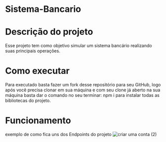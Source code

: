 # Sistema-Bancario

# Descrição do projeto
Esse projeto tem como objetivo simular um sistema bancário realizando suas principais operações.

# Como executar
Para executado basta fazer um fork desse repositório para seu GitHub, logo após você precisa clonar em sua máquina e com seu clone já aberto na sua máquina basta dar o comando no seu terminar: npm i para instalar todas as bibliotecas do projeto.

# Funcionamento
exemplo de como fica uns dos Endpoints do projeto
![criar uma conta (2)](https://github.com/JuanDaMata/Sistema-Bancario/assets/139510363/23f9eca1-3c10-40e7-8ce6-f81a7608ebdb)
